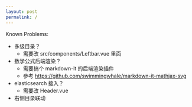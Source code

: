 ```yaml
---
layout: post
permalink: /
---
```


Known Problems:

- 多级目录？
  - 需要改 src/components/Leftbar.vue 里面
- 数学公式后端渲染？
  - 需要搞个 markdown-it 的后端渲染插件
  - 參考 https://github.com/swimmingwhale/markdown-it-mathjax-svg
- elasticsearch 接入？
  - 需要改 Header.vue
- 右侧目录联动
